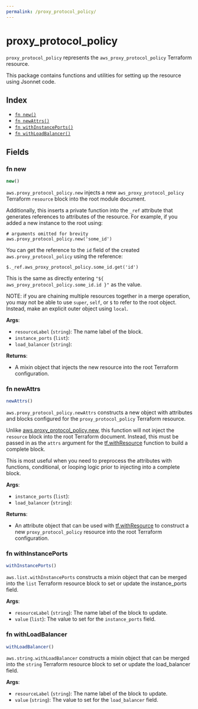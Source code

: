 ```yaml
---
permalink: /proxy_protocol_policy/
---
```


# proxy_protocol_policy

`proxy_protocol_policy` represents the `aws_proxy_protocol_policy` Terraform resource.



This package contains functions and utilities for setting up the resource using Jsonnet code.


## Index

* [`fn new()`](#fn-new)
* [`fn newAttrs()`](#fn-newattrs)
* [`fn withInstancePorts()`](#fn-withinstanceports)
* [`fn withLoadBalancer()`](#fn-withloadbalancer)

## Fields

### fn new

```ts
new()
```


`aws.proxy_protocol_policy.new` injects a new `aws_proxy_protocol_policy` Terraform `resource`
block into the root module document.

Additionally, this inserts a private function into the `_ref` attribute that generates references to attributes of the
resource. For example, if you added a new instance to the root using:

    # arguments omitted for brevity
    aws.proxy_protocol_policy.new('some_id')

You can get the reference to the `id` field of the created `aws.proxy_protocol_policy` using the reference:

    $._ref.aws_proxy_protocol_policy.some_id.get('id')

This is the same as directly entering `"${ aws_proxy_protocol_policy.some_id.id }"` as the value.

NOTE: if you are chaining multiple resources together in a merge operation, you may not be able to use `super`, `self`,
or `$` to refer to the root object. Instead, make an explicit outer object using `local`.

**Args**:
  - `resourceLabel` (`string`): The name label of the block.
  - `instance_ports` (`list`): 
  - `load_balancer` (`string`): 

**Returns**:
- A mixin object that injects the new resource into the root Terraform configuration.


### fn newAttrs

```ts
newAttrs()
```


`aws.proxy_protocol_policy.newAttrs` constructs a new object with attributes and blocks configured for the `proxy_protocol_policy`
Terraform resource.

Unlike [aws.proxy_protocol_policy.new](#fn-proxy_protocol_policynew), this function will not inject the `resource`
block into the root Terraform document. Instead, this must be passed in as the `attrs` argument for the
[tf.withResource](https://github.com/tf-libsonnet/core/tree/main/docs#fn-withresource) function to build a complete block.

This is most useful when you need to preprocess the attributes with functions, conditional, or looping logic prior to
injecting into a complete block.

**Args**:
  - `instance_ports` (`list`): 
  - `load_balancer` (`string`): 

**Returns**:
  - An attribute object that can be used with [tf.withResource](https://github.com/tf-libsonnet/core/tree/main/docs#fn-withresource) to construct a new `proxy_protocol_policy` resource into the root Terraform configuration.


### fn withInstancePorts

```ts
withInstancePorts()
```

`aws.list.withInstancePorts` constructs a mixin object that can be merged into the `list`
Terraform resource block to set or update the instance_ports field.



**Args**:
  - `resourceLabel` (`string`): The name label of the block to update.
  - `value` (`list`): The value to set for the `instance_ports` field.


### fn withLoadBalancer

```ts
withLoadBalancer()
```

`aws.string.withLoadBalancer` constructs a mixin object that can be merged into the `string`
Terraform resource block to set or update the load_balancer field.



**Args**:
  - `resourceLabel` (`string`): The name label of the block to update.
  - `value` (`string`): The value to set for the `load_balancer` field.
